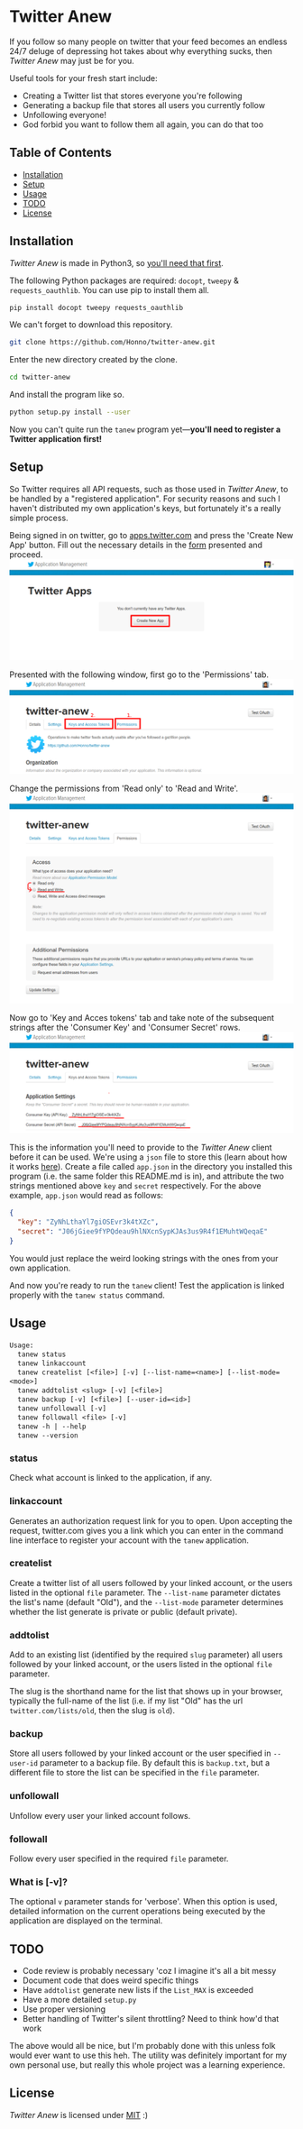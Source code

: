 # Twitter Anew

If you follow so many people on twitter that your feed becomes an endless 24/7 deluge of depressing hot takes about why everything sucks, then *Twitter Anew* may just be for you.

Useful tools for your fresh start include:
* Creating a Twitter list that stores everyone you're following
* Generating a backup file that stores all users you currently follow
* Unfollowing everyone!
* God forbid you want to follow them all again, you can do that too

## Table of Contents

* [Installation](#installation)
* [Setup](#setup)
* [Usage](#usage)
* [TODO](#todo)
* [License](#todo)

## Installation

*Twitter Anew* is made in Python3, so [you'll need that first](https://www.python.org/downloads/).

The following Python packages are required: `docopt`, `tweepy` & `requests_oauthlib`. You can use pip to install them all.
```bash
pip install docopt tweepy requests_oauthlib
```

We can't forget to download this repository.
```bash
git clone https://github.com/Honno/twitter-anew.git
```

Enter the new directory created by the clone.
```bash
cd twitter-anew
```

And install the program like so.
```bash
python setup.py install --user
```

Now you can't quite run the `tanew` program yet—**you'll need to register a Twitter application first!**

## Setup

So Twitter requires all API requests, such as those used in *Twitter Anew*, to be handled by a "registered application". For security reasons and such I haven't distributed my own application's keys, but fortunately it's a really simple process.

Being signed in on twitter, go to [apps.twitter.com](https://apps.twitter.com/) and press the 'Create New App' button. Fill out the necessary details in the [form](/doc/scr/create_an_app.png) presented and proceed.
![who](/doc/scr/create_new_app.png)

Presented with the following window, first go to the 'Permissions' tab.
![reads](/doc/scr/app_details.png)

Change the permissions from 'Read only' to 'Read and Write'.
![these](/doc/scr/app_permissions.png)

Now go to 'Key and Acces tokens' tab and take note of the subsequent strings after the 'Consumer Key' and 'Consumer Secret' rows.
![things](/doc/scr/app_tokens.png)

This is the information you'll need to provide to the *Twitter Anew* client before it can be used. We're using a `json` file to store this (learn about how it works [here](https://www.w3schools.com/js/js_json_syntax.asp)). Create a file called `app.json` in the directory you installed this program (i.e. the same folder this README.md is in), and attribute the two strings mentioned above `key` and `secret` respectively. For the above example, `app.json` would read as follows:
```json
{
  "key": "ZyNhLthaYl7giOSEvr3k4tXZc",
  "secret": "J06jGiee9fYPQdeau9hlNXcnSypKJAs3us9R4f1EMuhtWQeqaE"
}
```
You would just replace the weird looking strings with the ones from your own application.

And now you're ready to run the `tanew` client! Test the application is linked properly with the `tanew status` command.

## Usage

```
Usage:
  tanew status
  tanew linkaccount
  tanew createlist [<file>] [-v] [--list-name=<name>] [--list-mode=<mode>]
  tanew addtolist <slug> [-v] [<file>]
  tanew backup [-v] [<file>] [--user-id=<id>]
  tanew unfollowall [-v]
  tanew followall <file> [-v]
  tanew -h | --help  
  tanew --version
```

### status
Check what account is linked to the application, if any.

### linkaccount
Generates an authorization request link for you to open. Upon accepting the request, twitter.com gives you a link which you can enter in the command line interface to register your account with the `tanew` application.

### createlist
Create a twitter list of all users followed by your linked account, or the users listed in the optional `file` parameter. The `--list-name` parameter dictates the list's name (default "Old"), and the `--list-mode` parameter determines whether the list generate is private or public (default private).

### addtolist
Add to an existing list (identified by the required `slug` parameter) all users followed by your linked account, or the users listed in the optional `file` parameter.

The slug is the shorthand name for the list that shows up in your browser, typically the full-name of the list (i.e. if my list "Old" has the url `twitter.com/lists/old`, then the slug is `old`).

### backup
Store all users followed by your linked account or the user specified in `--user-id` parameter to a backup file. By default this is `backup.txt`, but a different file to store the list can be specified in the `file` parameter.

### unfollowall
Unfollow every user your linked account follows.

### followall
Follow every user specified in the required `file` parameter.

### What is \[-v\]?
The optional `v` parameter stands for 'verbose'. When this option is used, detailed information on the current operations being executed by the application are displayed on the terminal.

## TODO

* Code review is probably necessary 'coz I imagine it's all a bit messy
* Document code that does weird specific things
* Have `addtolist` generate new lists if the `List_MAX` is exceeded
* Have a more detailed `setup.py`
* Use proper versioning
* Better handling of Twitter's silent throttling? Need to think how'd that work

The above would all be nice, but I'm probably done with this unless folk would ever want to use this heh. The utility was definitely important for my own personal use, but really this whole project was a learning experience.

## License

*Twitter Anew* is licensed under [MIT](/doc/MIT-LICENSE.txt) :)
